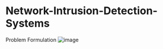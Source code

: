 # Network-Intrusion-Detection-Systems
Problem Formulation ![image](https://user-images.githubusercontent.com/60587913/209298538-b91af069-6c73-4b14-aec4-698bda016997.png)
